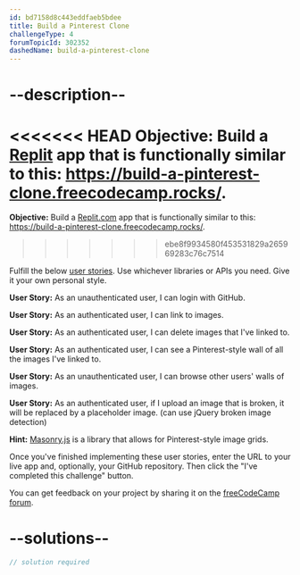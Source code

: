 ```yaml
---
id: bd7158d8c443eddfaeb5bdee
title: Build a Pinterest Clone
challengeType: 4
forumTopicId: 302352
dashedName: build-a-pinterest-clone
---
```


# --description--

<<<<<<< HEAD
**Objective:** Build a [Replit](https://replit.com/) app that is functionally similar to this: <https://build-a-pinterest-clone.freecodecamp.rocks/>.
=======
**Objective:** Build a [Replit.com](https://replit.com/) app that is functionally similar to this: <https://build-a-pinterest-clone.freecodecamp.rocks/>.
>>>>>>> ebe8f9934580f453531829a265969283c76c7514

Fulfill the below [user stories](https://en.wikipedia.org/wiki/User_story). Use whichever libraries or APIs you need. Give it your own personal style.

**User Story:** As an unauthenticated user, I can login with GitHub.

**User Story:** As an authenticated user, I can link to images.

**User Story:** As an authenticated user, I can delete images that I've linked to.

**User Story:** As an authenticated user, I can see a Pinterest-style wall of all the images I've linked to.

**User Story:** As an unauthenticated user, I can browse other users' walls of images.

**User Story:** As an authenticated user, if I upload an image that is broken, it will be replaced by a placeholder image. (can use jQuery broken image detection)

**Hint:** [Masonry.js](https://masonry.desandro.com/) is a library that allows for Pinterest-style image grids.

Once you've finished implementing these user stories, enter the URL to your live app and, optionally, your GitHub repository. Then click the "I've completed this challenge" button.

You can get feedback on your project by sharing it on the [freeCodeCamp forum](https://forum.freecodecamp.org/c/project-feedback/409).

# --solutions--

```js
// solution required
```
